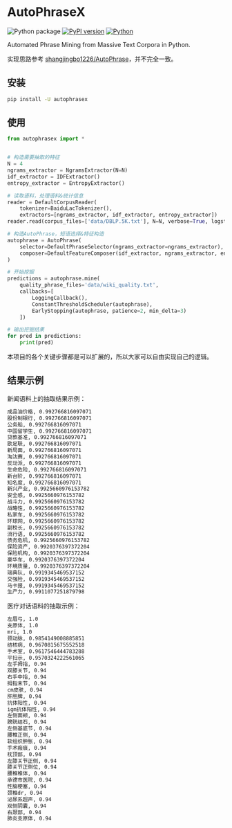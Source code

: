# AutoPhraseX

![Python package](https://github.com/luozhouyang/autophrasex/workflows/Python%20package/badge.svg)
[![PyPI version](https://badge.fury.io/py/autophrasex.svg)](https://badge.fury.io/py/autophrasex)
[![Python](https://img.shields.io/pypi/pyversions/autophrasex.svg?style=plastic)](https://badge.fury.io/py/autophrasex)


Automated Phrase Mining from Massive Text Corpora in Python.


实现思路参考 [shangjingbo1226/AutoPhrase](https://github.com/shangjingbo1226/AutoPhrase)，并不完全一致。

## 安装

```bash
pip install -U autophrasex
```

## 使用

```python
from autophrasex import *


# 构造需要抽取的特征
N = 4
ngrams_extractor = NgramsExtractor(N=N)
idf_extractor = IDFExtractor()
entropy_extractor = EntropyExtractor()

# 读取语料，处理语料&统计信息
reader = DefaultCorpusReader(
    tokenizer=BaiduLacTokenizer(),
    extractors=[ngrams_extractor, idf_extractor, entropy_extractor])
reader.read(corpus_files=['data/DBLP.5K.txt'], N=N, verbose=True, logsteps=500)

# 构造AutoPhrase，短语选择&特征构造
autophrase = AutoPhrase(
    selector=DefaultPhraseSelector(ngrams_extractor=ngrams_extractor),
    composer=DefaultFeatureComposer(idf_extractor, ngrams_extractor, entropy_extractor),
)

# 开始挖掘
predictions = autophrase.mine(
    quality_phrase_files='data/wiki_quality.txt',
    callbacks=[
        LoggingCallback(),
        ConstantThresholdScheduler(autophrase),
        EarlyStopping(autophrase, patience=2, min_delta=3)
    ])

# 输出挖掘结果
for pred in predictions:
    print(pred)

```

本项目的各个关键步骤都是可以扩展的，所以大家可以自由实现自己的逻辑。

## 结果示例

新闻语料上的抽取结果示例：

```bash
成品油价格, 0.992766816097071
股份制银行, 0.992766816097071
公务船, 0.992766816097071
中国留学生, 0.992766816097071
贷款基准, 0.992766816097071
欧足联, 0.992766816097071
新局面, 0.992766816097071
淘汰赛, 0.992766816097071
反动派, 0.992766816097071
生命危险, 0.992766816097071
新台阶, 0.992766816097071
知名度, 0.992766816097071
新兴产业, 0.9925660976153782
安全感, 0.9925660976153782
战斗力, 0.9925660976153782
战略性, 0.9925660976153782
私家车, 0.9925660976153782
环球网, 0.9925660976153782
副校长, 0.9925660976153782
流行语, 0.9925660976153782
债务危机, 0.9925660976153782
保险资产, 0.9920376397372204
保险机构, 0.9920376397372204
豪华车, 0.9920376397372204
环境质量, 0.9920376397372204
瑞典队, 0.9919345469537152
交强险, 0.9919345469537152
马卡报, 0.9919345469537152
生产力, 0.9911077251879798
```

医疗对话语料的抽取示例：

```bash
左眉弓, 1.0
支原体, 1.0
mri, 1.0
颈动脉, 0.9854149008885851
结核病, 0.9670815675552518
手术室, 0.9617546444783288
平扫示, 0.9570324222561065
左手拇指, 0.94
双膝关节, 0.94
右手中指, 0.94
拇指末节, 0.94
cm皮肤, 0.94
肝胆脾, 0.94
抗体阳性, 0.94
igm抗体阳性, 0.94
左侧面颊, 0.94
膀胱结石, 0.94
左侧基底节, 0.94
腰椎正侧, 0.94
软组织肿胀, 0.94
手术瘢痕, 0.94
枕顶部, 0.94
左膝关节正侧, 0.94
膝关节正侧位, 0.94
腰椎椎体, 0.94
承德市医院, 0.94
性脑梗塞, 0.94
颈椎dr, 0.94
泌尿系超声, 0.94
双侧阴囊, 0.94
右颞部, 0.94
肺炎支原体, 0.94
```